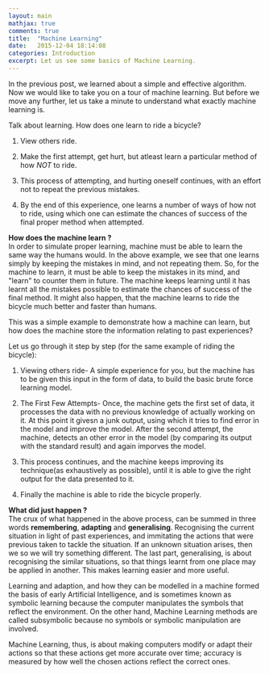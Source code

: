 ```yaml
---
layout: main
mathjax: true
comments: true
title:  "Machine Learning"
date:   2015-12-04 18:14:08
categories: Introduction
excerpt: Let us see some basics of Machine Learning.
---
```


In the previous post, we learned about a simple and effective algorithm. Now we would like to take you on a tour of machine learning. But before we move any further, let us take a minute to understand what exactly machine learning is.

Talk about learning. How does one learn to ride a bicycle?

1. View others ride.

2. Make the first attempt, get hurt, but atleast learn a particular method of how *NOT* to ride.  

3. This process of attempting, and hurting oneself continues, with an effort not to repeat the previous mistakes. 

4. By the end of this experience, one learns a number of ways of how not to ride, using which one can estimate the chances of success of the final proper method when attempted.

<strong>How does the machine learn ?</strong><br>
In order to simulate proper learning, machine must be able to learn the same way the humans would. In the above example, we see that one learns simply by keeping the mistakes in mind, and not repeating them. So, for the machine to learn, it must be able to keep the mistakes in its mind, and "learn" to counter them in future. The machine keeps learning until it has learnt all the mistakes possible to estimate the chances of success of the final method. It might also happen, that the machine learns to ride the bicycle much better and faster than humans.

This was a simple example to demonstrate how a machine can learn, but how does the machine store the information relating to past experiences?

Let us go through it step by step (for the same example of riding the bicycle):

1. Viewing others ride- A simple experience for you, but the machine has to be given this input in the form of data, to build the basic brute force learning model.

2. The First Few Attempts- Once, the machine gets the first set of data, it processes the data with no previous knowledge of actually working on it. At this point it givesn a junk output, using which it tries to find error in the model and improve the model. After the second attempt, the machine, detects an other error in the model (by comparing its output with the standard result) and again imporves the model.

4. This process continues, and the machine keeps improving its technique(as exhaustively as possible), until it is able to give the right output for the data presented to it.

5. Finally the machine is able to ride the bicycle properly.

<strong>What did just happen ?</strong><br>
The crux of what happened in the above process, can be summed in three words <strong>remembering</strong>, <strong>adapting</strong> and <strong>generalising</strong>. Recognising  the current situation in light of past experiences, and immitating the actions that were previous taken to tackle the situation. If an unknown situation arises, then we so we will try something different. The last part, generalising, is about recognising the similar situations, so that things learnt from one place may be applied in another. This makes learning easier and more useful.

Learning and adaption, and how they can be modelled in a machine formed the basis of early Artificial Intelligence, and is sometimes known as symbolic learning because the computer manipulates the symbols that reflect the environment. On the other hand, Machine Learning methods are called subsymbolic because no symbols or symbolic manipulation are involved.

Machine Learning, thus, is about making computers modify or adapt their actions so that these actions get more accurate over time; accuracy is measured by how well the chosen actions reflect the correct ones.